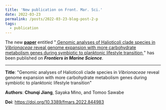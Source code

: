 ```yaml
---
title: 'New publication on Front. Mar. Sci.'
date: 2022-03-23
permalink: /posts/2022-03-23-blog-post-2-p
tags:
  - publication
---
```


The new [**paper**](https://doi.org/10.3389/fmars.2022.844983) entitled "<ins> Genomic analyses of Halioticoli clade species in *Vibrionaceae* reveal genome expansion with more carbohydrate metabolism genes during symbiotic to planktonic lifestyle transition
</ins>" has been published on ***Frontiers in Marine Science***.

***

**Title**: "Genomic analyses of Halioticoli clade species in *Vibrionaceae* reveal genome expansion with more carbohydrate metabolism genes during symbiotic to planktonic lifestyle transition"

**Authors**: **Chunqi Jiang**, Sayaka Mino, and Tomoo Sawabe

**Doi**: https://doi.org/10.3389/fmars.2022.844983

